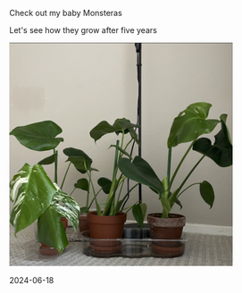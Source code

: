 Check out my baby Monsteras

Let's see how they grow after five years

<p align="left">
  <img src="pic/baby_monstera.png" width="400" title="baby_monstera">
</p>
2024-06-18